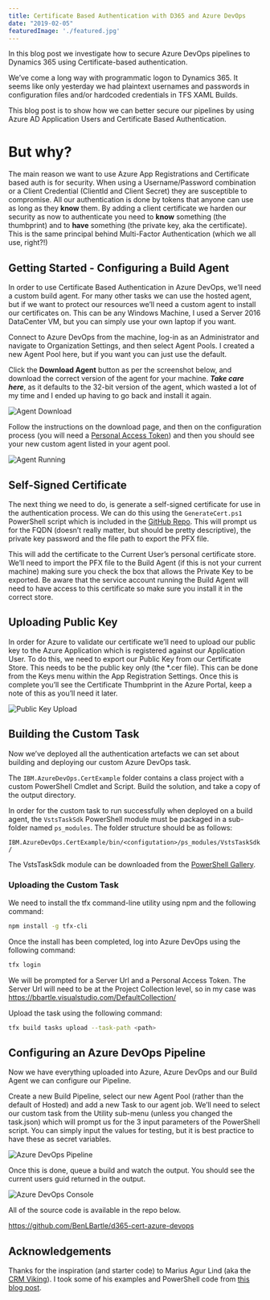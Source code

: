 ```yaml
---
title: Certificate Based Authentication with D365 and Azure DevOps
date: "2019-02-05"
featuredImage: './featured.jpg'
---
```


In this blog post we investigate how to secure Azure DevOps pipelines to Dynamics 365 using Certificate-based authentication.

<!-- end -->

We’ve come a long way with programmatic logon to Dynamics 365. It seems like only yesterday we had plaintext usernames and passwords in configuration files and/or hardcoded credentials in TFS XAML Builds.

This blog post is to show how we can better secure our pipelines by using Azure AD Application Users and Certificate Based Authentication.

# But why?

The main reason we want to use Azure App Registrations and Certificate based auth is for security. When using a Username/Password combination or a Client Credential (ClientId and Client Secret) they are susceptible to compromise. All our authentication is done by tokens that anyone can use as long as they **know** them. By adding a client certificate we harden our security as now to authenticate you need to **know** something (the thumbprint) and to **have** something (the private key, aka the certificate). This is the same principal behind Multi-Factor Authentication (which we all use, right?!)

## Getting Started - Configuring a Build Agent

In order to use Certificate Based Authentication in Azure DevOps, we’ll need a custom build agent. For many other tasks we can use the hosted agent, but if we want to protect our resources we’ll need a custom agent to install our certificates on. This can be any Windows Machine, I used a Server 2016 DataCenter VM, but you can simply use your own laptop if you want.

Connect to Azure DevOps from the machine, log-in as an Administrator and navigate to Organization Settings, and then select Agent Pools. I created a new Agent Pool here, but if you want you can just use the default.

Click the **Download Agent** button as per the screenshot below, and download the correct version of the agent for your machine. ***Take care here***, as it defaults to the 32-bit version of the agent, which wasted a lot of my time and I ended up having to go back and install it again.

![Agent Download](./agent-download.png "Agent Download Button")

Follow the instructions on the download page, and then on the configuration process (you will need a [Personal Access Token](https://docs.microsoft.com/en-us/azure/devops/organizations/accounts/use-personal-access-tokens-to-authenticate?view=azure-devops)) and then you should see your new custom agent listed in your agent pool.

![Agent Running](./agent-running.png "Agent Running")

## Self-Signed Certificate

The next thing we need to do, is generate a self-signed certificate for use in the authentication process. We can do this using the `GenerateCert.ps1` PowerShell script which is included in the [GitHub Repo](https://github.com/BenLBartle/d365-cert-azure-devops). This will prompt us for the FQDN (doesn’t really matter, but should be pretty descriptive), the private key password and the file path to export the PFX file.

This will add the certificate to the Current User’s personal certificate store. We’ll need to import the PFX file to the Build Agent (if this is not your current machine) making sure you check the box that allows the Private Key to be exported. Be aware that the service account running the Build Agent will need to have access to this certificate so make sure you install it in the correct store. 

## Uploading Public Key

In order for Azure to validate our certificate we’ll need to upload our public key to the Azure Application which is registered against our Application User. To do this, we need to export our Public Key from our Certificate Store. This needs to be the public key only (the *.cer file).  This can be done from the Keys menu within the App Registration Settings. Once this is complete you’ll see the Certificate Thumbprint in the Azure Portal, keep a note of this as you’ll need it later.

![Public Key Upload](./public-key.png "Public Key Upload")

## Building the Custom Task

Now we’ve deployed all the authentication artefacts we can set about building and deploying our custom Azure DevOps task.

The `IBM.AzureDevOps.CertExample` folder contains a class project with a custom PowerShell Cmdlet and Script. Build the solution, and take a copy of the output directory.

In order for the custom task to run successfully when deployed on a build agent, the `VstsTaskSdk` PowerShell module must be packaged in a sub-folder named `ps_modules`. The folder structure should be as follows:

`IBM.AzureDevOps.CertExample/bin/<configutation>/ps_modules/VstsTaskSdk/`

The VstsTaskSdk module can be downloaded from the [PowerShell Gallery](https://www.powershellgallery.com/packages/VstsTaskSdk/0.11.0).

### Uploading the Custom Task
We need to install the tfx command-line utility using npm and the following command:

```sh
npm install -g tfx-cli
```

Once the install has been completed, log into Azure DevOps using the following command:

```sh
tfx login
```

We will be prompted for a Server Url and a Personal Access Token. The Server Url will need to be at the Project Collection level, so in my case was https://bbartle.visualstudio.com/DefaultCollection/

Upload the task using the following command:

```sh
tfx build tasks upload --task-path <path>
```

## Configuring an Azure DevOps Pipeline
Now we have everything uploaded into Azure, Azure DevOps and our Build Agent we can configure our Pipeline.

Create a new Build Pipeline, select our new Agent Pool (rather than the default of Hosted) and add a new Task to our agent job. We’ll need to select our custom task from the Utility sub-menu (unless you changed the task.json) which will prompt us for the 3 input parameters of the PowerShell script. You can simply input the values for testing, but it is best practice to have these as secret variables.

![Azure DevOps Pipeline](./azure-devops.png "Azure DevOps Pipeline")

Once this is done, queue a build and watch the output. You should see the current users guid returned in the output.

![Azure DevOps Console](./azure-devops-console.png "Azure DevOps Console")

All of the source code is available in the repo below.

https://github.com/BenLBartle/d365-cert-azure-devops

## Acknowledgements
Thanks for the inspiration (and starter code) to Marius Agur Lind (aka the [CRM Viking](https://community.dynamics.com/crm/b/crmviking)). I took some of his examples and PowerShell code from [this blog post](https://community.dynamics.com/crm/b/crmviking/archive/2018/04/04/dynamics-365-s2s-oauth-authentication-with-certificates).